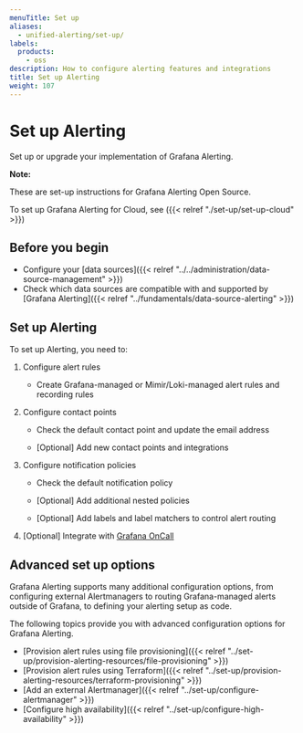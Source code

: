 ```yaml
---
menuTitle: Set up
aliases:
  - unified-alerting/set-up/
labels:
  products:
    - oss
description: How to configure alerting features and integrations
title: Set up Alerting
weight: 107
---
```


# Set up Alerting

Set up or upgrade your implementation of Grafana Alerting.

**Note:**

These are set-up instructions for Grafana Alerting Open Source.

To set up Grafana Alerting for Cloud, see ({{< relref "./set-up/set-up-cloud" >}})

## Before you begin

- Configure your [data sources]({{< relref "../../administration/data-source-management" >}})
- Check which data sources are compatible with and supported by [Grafana Alerting]({{< relref "../fundamentals/data-source-alerting" >}})

## Set up Alerting

To set up Alerting, you need to:

1. Configure alert rules

   - Create Grafana-managed or Mimir/Loki-managed alert rules and recording rules

1. Configure contact points

   - Check the default contact point and update the email address

   - [Optional] Add new contact points and integrations

1. Configure notification policies

   - Check the default notification policy

   - [Optional] Add additional nested policies

   - [Optional] Add labels and label matchers to control alert routing

1. [Optional] Integrate with [Grafana OnCall](/docs/oncall/latest/integrations/grafana-alerting)

## Advanced set up options

Grafana Alerting supports many additional configuration options, from configuring external Alertmanagers to routing Grafana-managed alerts outside of Grafana, to defining your alerting setup as code.

The following topics provide you with advanced configuration options for Grafana Alerting.

- [Provision alert rules using file provisioning]({{< relref "../set-up/provision-alerting-resources/file-provisioning" >}})
- [Provision alert rules using Terraform]({{< relref "../set-up/provision-alerting-resources/terraform-provisioning" >}})
- [Add an external Alertmanager]({{< relref "../set-up/configure-alertmanager" >}})
- [Configure high availability]({{< relref "../set-up/configure-high-availability" >}})

